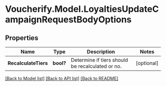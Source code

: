 # Voucherify.Model.LoyaltiesUpdateCampaignRequestBodyOptions

## Properties

Name | Type | Description | Notes
------------ | ------------- | ------------- | -------------
**RecalculateTiers** | **bool?** | Determine if tiers should be recalculated or no. | [optional] 

[[Back to Model list]](../README.md#documentation-for-models) [[Back to API list]](../README.md#documentation-for-api-endpoints) [[Back to README]](../README.md)

